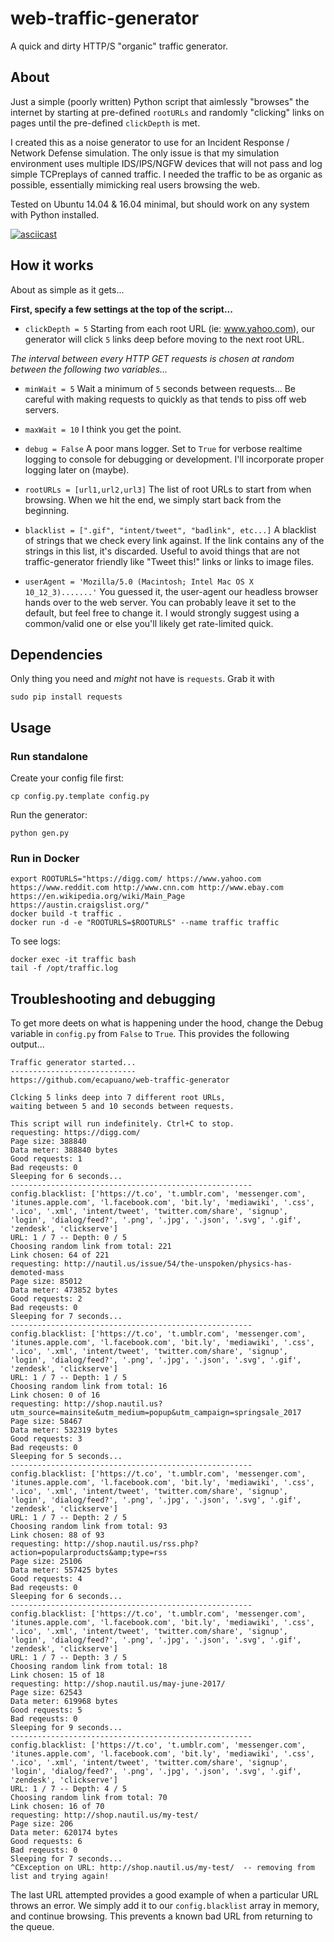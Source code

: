 # web-traffic-generator
A quick and dirty HTTP/S "organic" traffic generator.

## About
Just a simple (poorly written) Python script that aimlessly "browses" the internet by starting at pre-defined `rootURLs` and randomly "clicking" links on pages until the pre-defined `clickDepth` is met.

I created this as a noise generator to use for an Incident Response / Network Defense simulation. The only issue is that my simulation environment uses multiple IDS/IPS/NGFW devices that will not pass and log simple TCPreplays of canned traffic. I needed the traffic to be as organic as possible, essentially mimicking real users browsing the web.

Tested on Ubuntu 14.04 & 16.04 minimal, but should work on any system with Python installed.

[![asciicast](https://asciinema.org/a/147170.png)](https://asciinema.org/a/147170)

## How it works
About as simple as it gets...

**First, specify a few settings at the top of the script...**

- `clickDepth = 5` Starting from each root URL (ie: www.yahoo.com), our generator will click `5` links deep before moving to the next root URL.

*The interval between every HTTP GET requests is chosen at random between the following two variables...*

- `minWait = 5` Wait a minimum of `5` seconds between requests... Be careful with making requests to quickly as that tends to piss off web servers.
- `maxWait = 10` I think you get the point.


- `debug = False` A poor mans logger. Set to `True` for verbose realtime logging to console for debugging or development. I'll incorporate proper logging later on (maybe).


- `rootURLs = [url1,url2,url3]` The list of root URLs to start from when browsing. When we hit the end, we simply start back from the beginning.

- `blacklist = [".gif", "intent/tweet", "badlink", etc...]` A blacklist of strings that we check every link against. If the link contains any of the strings in this list, it's discarded. Useful to avoid things that are not traffic-generator friendly like "Tweet this!" links or links to image files.

- `userAgent = 'Mozilla/5.0 (Macintosh; Intel Mac OS X 10_12_3).......'` You guessed it, the user-agent our headless browser hands over to the web server. You can probably leave it set to the default, but feel free to change it. I would strongly suggest using a common/valid one or else you'll likely get rate-limited quick.

## Dependencies
Only thing you need and *might* not have is `requests`. Grab it with
```
sudo pip install requests
```

## Usage

### Run standalone

Create your config file first:
```
cp config.py.template config.py
```

Run the generator:
```
python gen.py
```

### Run in Docker

```
export ROOTURLS="https://digg.com/ https://www.yahoo.com https://www.reddit.com http://www.cnn.com http://www.ebay.com https://en.wikipedia.org/wiki/Main_Page https://austin.craigslist.org/"
docker build -t traffic .
docker run -d -e "ROOTURLS=$ROOTURLS" --name traffic traffic
```

To see logs:

```
docker exec -it traffic bash
tail -f /opt/traffic.log
```

## Troubleshooting and debugging
To get more deets on what is happening under the hood, change the Debug variable in `config.py` from `False` to `True`. This provides the following output...

```
Traffic generator started...
----------------------------
https://github.com/ecapuano/web-traffic-generator

Clcking 5 links deep into 7 different root URLs,
waiting between 5 and 10 seconds between requests.

This script will run indefinitely. Ctrl+C to stop.
requesting: https://digg.com/
Page size: 388840
Data meter: 388840 bytes
Good requests: 1
Bad reqeusts: 0
Sleeping for 6 seconds...
------------------------------------------------------
config.blacklist: ['https://t.co', 't.umblr.com', 'messenger.com', 'itunes.apple.com', 'l.facebook.com', 'bit.ly', 'mediawiki', '.css', '.ico', '.xml', 'intent/tweet', 'twitter.com/share', 'signup', 'login', 'dialog/feed?', '.png', '.jpg', '.json', '.svg', '.gif', 'zendesk', 'clickserve']
URL: 1 / 7 -- Depth: 0 / 5
Choosing random link from total: 221
Link chosen: 64 of 221
requesting: http://nautil.us/issue/54/the-unspoken/physics-has-demoted-mass
Page size: 85012
Data meter: 473852 bytes
Good requests: 2
Bad reqeusts: 0
Sleeping for 7 seconds...
------------------------------------------------------
config.blacklist: ['https://t.co', 't.umblr.com', 'messenger.com', 'itunes.apple.com', 'l.facebook.com', 'bit.ly', 'mediawiki', '.css', '.ico', '.xml', 'intent/tweet', 'twitter.com/share', 'signup', 'login', 'dialog/feed?', '.png', '.jpg', '.json', '.svg', '.gif', 'zendesk', 'clickserve']
URL: 1 / 7 -- Depth: 1 / 5
Choosing random link from total: 16
Link chosen: 0 of 16
requesting: http://shop.nautil.us?utm_source=mainsite&utm_medium=popup&utm_campaign=springsale_2017
Page size: 58467
Data meter: 532319 bytes
Good requests: 3
Bad reqeusts: 0
Sleeping for 5 seconds...
------------------------------------------------------
config.blacklist: ['https://t.co', 't.umblr.com', 'messenger.com', 'itunes.apple.com', 'l.facebook.com', 'bit.ly', 'mediawiki', '.css', '.ico', '.xml', 'intent/tweet', 'twitter.com/share', 'signup', 'login', 'dialog/feed?', '.png', '.jpg', '.json', '.svg', '.gif', 'zendesk', 'clickserve']
URL: 1 / 7 -- Depth: 2 / 5
Choosing random link from total: 93
Link chosen: 88 of 93
requesting: http://shop.nautil.us/rss.php?action=popularproducts&amp;type=rss
Page size: 25106
Data meter: 557425 bytes
Good requests: 4
Bad reqeusts: 0
Sleeping for 6 seconds...
------------------------------------------------------
config.blacklist: ['https://t.co', 't.umblr.com', 'messenger.com', 'itunes.apple.com', 'l.facebook.com', 'bit.ly', 'mediawiki', '.css', '.ico', '.xml', 'intent/tweet', 'twitter.com/share', 'signup', 'login', 'dialog/feed?', '.png', '.jpg', '.json', '.svg', '.gif', 'zendesk', 'clickserve']
URL: 1 / 7 -- Depth: 3 / 5
Choosing random link from total: 18
Link chosen: 15 of 18
requesting: http://shop.nautil.us/may-june-2017/
Page size: 62543
Data meter: 619968 bytes
Good requests: 5
Bad reqeusts: 0
Sleeping for 9 seconds...
------------------------------------------------------
config.blacklist: ['https://t.co', 't.umblr.com', 'messenger.com', 'itunes.apple.com', 'l.facebook.com', 'bit.ly', 'mediawiki', '.css', '.ico', '.xml', 'intent/tweet', 'twitter.com/share', 'signup', 'login', 'dialog/feed?', '.png', '.jpg', '.json', '.svg', '.gif', 'zendesk', 'clickserve']
URL: 1 / 7 -- Depth: 4 / 5
Choosing random link from total: 70
Link chosen: 16 of 70
requesting: http://shop.nautil.us/my-test/
Page size: 206
Data meter: 620174 bytes
Good requests: 6
Bad reqeusts: 0
Sleeping for 7 seconds...
^CException on URL: http://shop.nautil.us/my-test/  -- removing from list and trying again!
```

The last URL attempted provides a good example of when a particular URL throws an error. We simply add it to our `config.blacklist` array in memory, and continue browsing. This prevents a known bad URL from returning to the queue.
